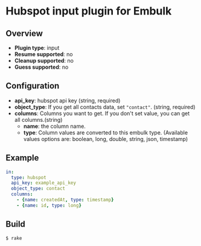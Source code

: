 # Hubspot input plugin for Embulk

## Overview

* **Plugin type**: input
* **Resume supported**: no
* **Cleanup supported**: no
* **Guess supported**: no

## Configuration

- **api_key**: hubspot api key (string, required)
- **object_type**: If you get all contacts data, set `"contact"`. (string, required)
- **columns**: Columns you want to get. If you don't set value, you can get all columns.(string)
  - **name**: the column name.
  - **type**: Column values are converted to this embulk type. (Available values options are: boolean, long, double, string, json, timestamp)

## Example

```yaml
in:
  type: hubspot
  api_key: example_api_key
  object_type: contact
  columns:
    - {name: createdAt, type: timestamp}
    - {name: id, type: long}
```


## Build

```
$ rake
```
